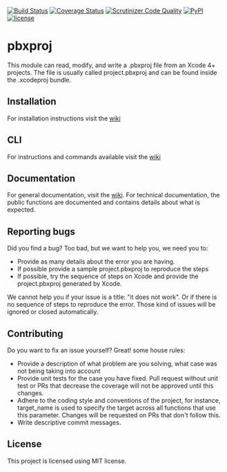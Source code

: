 [![Build Status](https://travis-ci.org/kronenthaler/mod-pbxproj.svg?branch=refactor)](https://travis-ci.org/kronenthaler/mod-pbxproj) 
[![Coverage Status](https://coveralls.io/repos/github/kronenthaler/mod-pbxproj/badge.svg?branch=refactor)](https://coveralls.io/github/kronenthaler/mod-pbxproj?branch=refactor) 
[![Scrutinizer Code Quality](https://scrutinizer-ci.com/g/kronenthaler/mod-pbxproj/badges/quality-score.png?b=refactor)](https://scrutinizer-ci.com/g/kronenthaler/mod-pbxproj/?branch=refactor)
[![PyPI](https://img.shields.io/pypi/v/mod-pbxproj.svg)]()
[![license](https://img.shields.io/badge/license-MIT-blue.svg)](license.txt)

# pbxproj 

This module can read, modify, and write a .pbxproj file from an Xcode 4+ projects. The file is usually called project.pbxproj and can be found inside the .xcodeproj bundle.

## Installation
For installation instructions visit the [wiki](wiki/Installation)

## CLI
For instructions and commands available visit the [wiki](wiki/CLI)

## Documentation
For general documentation, visit the [wiki](wiki/).
For technical documentation, the public functions are documented and contains details about what is expected.

## Reporting bugs
Did you find a bug? Too bad, but we want to help you, we need you to:

* Provide as many details about the error you are having.
* If possible provide a sample project.pbxproj to reproduce the steps 
* If possible, try the sequence of steps on Xcode and provide the project.pbxproj generated by Xcode.

We cannot help you if your issue is a title: "it does not work". Or if there is no sequence of steps to reproduce the error. Those kind of issues will be ignored or closed automatically.

## Contributing
Do you want to fix an issue yourself? Great! some house rules:

* Provide a description of what problem are you solving, what case was not being taking into account
* Provide unit tests for the case you have fixed. Pull request without unit test or PRs that decrease the coverage will not be approved until this changes.
* Adhere to the coding style and conventions of the project, for instance, target_name is used to specify the target across all functions that use this parameter. Changes will be requested on PRs that don't follow this.
* Write descriptive commit messages.

## License
This project is licensed using MIT license.